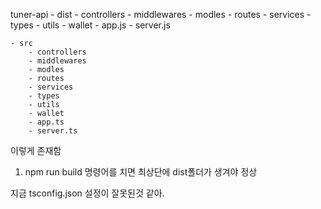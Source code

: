 tuner-api
    - dist
        - controllers
        - middlewares
        - modles
        - routes
        - services
        - types
        - utils
        - wallet
        - app.js
        - server.js

    - src
        - controllers
        - middlewares
        - modles
        - routes
        - services
        - types
        - utils
        - wallet
        - app.ts
        - server.ts

이렇게 존재함


1. npm run build 명령어를 치면 최상단에 dist폴더가 생겨야 정상

지금 tsconfig.json 설정이 잘못된것 같아.